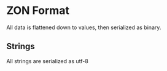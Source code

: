 # ZON Format

All data is flattened down to values, then serialized as binary.

## Strings

All strings are serialized as utf-8
